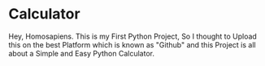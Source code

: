 # Calculator
Hey, Homosapiens. This is my First Python Project, So I thought to Upload this on the best Platform which is known as "Github" and this Project is all about a Simple and Easy Python Calculator.
